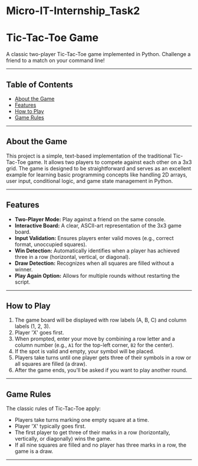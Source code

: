 # Micro-IT-Internship_Task2
# Tic-Tac-Toe Game

A classic two-player Tic-Tac-Toe game implemented in Python. Challenge a friend to a match on your command line!

---

## Table of Contents

* [About the Game](#about-the-game)
* [Features](#features)
* [How to Play](#how-to-play)
* [Game Rules](#game-rules)

---

## About the Game

This project is a simple, text-based implementation of the traditional Tic-Tac-Toe game. It allows two players to compete against each other on a 3x3 grid. The game is designed to be straightforward and serves as an excellent example for learning basic programming concepts like handling 2D arrays, user input, conditional logic, and game state management in Python.

---

## Features

* **Two-Player Mode:** Play against a friend on the same console.
* **Interactive Board:** A clear, ASCII-art representation of the 3x3 game board.
* **Input Validation:** Ensures players enter valid moves (e.g., correct format, unoccupied squares).
* **Win Detection:** Automatically identifies when a player has achieved three in a row (horizontal, vertical, or diagonal).
* **Draw Detection:** Recognizes when all squares are filled without a winner.
* **Play Again Option:** Allows for multiple rounds without restarting the script.

---

## How to Play

1.  The game board will be displayed with row labels (A, B, C) and column labels (1, 2, 3).
2.  Player 'X' goes first.
3.  When prompted, enter your move by combining a row letter and a column number (e.g., `A1` for the top-left corner, `B2` for the center).
4.  If the spot is valid and empty, your symbol will be placed.
5.  Players take turns until one player gets three of their symbols in a row or all squares are filled (a draw).
6.  After the game ends, you'll be asked if you want to play another round.

---

## Game Rules

The classic rules of Tic-Tac-Toe apply:

* Players take turns marking one empty square at a time.
* Player 'X' typically goes first.
* The first player to get three of their marks in a row (horizontally, vertically, or diagonally) wins the game.
* If all nine squares are filled and no player has three marks in a row, the game is a draw.

---

